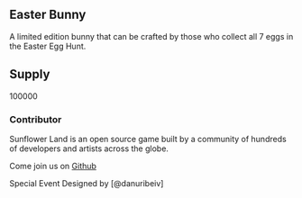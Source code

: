 ## Easter Bunny

A limited edition bunny that can be crafted by those who collect all 7 eggs in the Easter Egg Hunt.

## Supply

100000

### Contributor

Sunflower Land is an open source game built by a community of hundreds of developers and artists across the globe.

Come join us on [Github](https://github.com/sunflower-land/sunflower-land)

Special Event Designed by [@danuribeiv]
